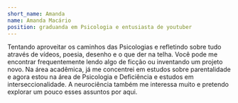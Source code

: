 ```yaml
---
short_name: Amanda 
name: Amanda Macário
position: graduanda em Psicologia e entusiasta de youtuber
---
```

Tentando aproveitar os caminhos das Psicologias e refletindo sobre tudo através de vídeos, poesia, desenho e o que der na telha. Você pode me encontrar frequentemente lendo algo de ficção ou inventando um projeto novo. Na área acadêmica, já me concentrei em estudos sobre parentalidade e agora estou na área de Psicologia e Deficiência e estudos em interseccionalidade. A neurociência também me interessa muito e pretendo explorar um pouco esses assuntos por aqui. 
